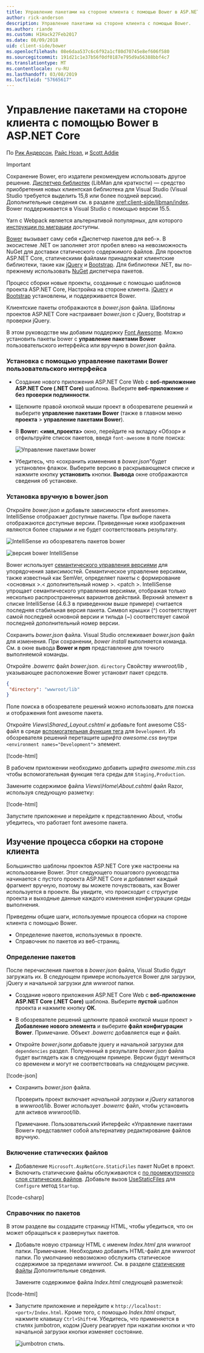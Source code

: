 ```yaml
---
title: Управление пакетами на стороне клиента с помощью Bower в ASP.NET Core
author: rick-anderson
description: Управление пакетами на стороне клиента с помощью Bower.
ms.author: riande
ms.custom: H1Hack27Feb2017
ms.date: 08/09/2018
uid: client-side/bower
ms.openlocfilehash: 08e6daa537c6c6f92a1cf80d70745e8ef606f580
ms.sourcegitcommit: 191d21c1e37b56f0df0187e795d9a56388bbf4c7
ms.translationtype: MT
ms.contentlocale: ru-RU
ms.lasthandoff: 03/08/2019
ms.locfileid: "57665617"
---
```

# <a name="manage-client-side-packages-with-bower-in-aspnet-core"></a>Управление пакетами на стороне клиента с помощью Bower в ASP.NET Core

По [Рик Андерсон](https://twitter.com/RickAndMSFT), [Райс Ноэл](https://twitter.com/noelrice1), и [Scott Addie](https://scottaddie.com)

> [!IMPORTANT]
> Сохранение Bower, его издатели рекомендуем использовать другое решение. [Диспетчер библиотек](https://blogs.msdn.microsoft.com/webdev/2018/04/18/what-happened-to-bower/) (LibMan для краткости) — средство приобретения новых клиентская библиотека для Visual Studio (Visual Studio требуется выделить 15,8 или более поздней версии). Дополнительные сведения см. в разделе <xref:client-side/libman/index>. Bower поддерживается в Visual Studio с помощью версии 15.5.
>
> Yarn с Webpack является альтернативой популярных, для которого [инструкции по миграции](https://bower.io/blog/2017/how-to-migrate-away-from-bower/) доступны.

[Bower](https://bower.io/) вызывает саму себя «Диспетчер пакетов для веб-». В экосистеме .NET он заполняет этот пробел влево на невозможность NuGet для доставки статического содержимого файлов. Для проектов ASP.NET Core, статическими файлами принадлежат клиентские библиотеки, такие как [jQuery](http://jquery.com/) и [Bootstrap](http://getbootstrap.com/). Для библиотеки .NET, вы по-прежнему использовать [NuGet](https://www.nuget.org/) диспетчера пакетов.

Процесс сборки новые проекты, созданные с помощью шаблонов проекта ASP.NET Core, Настройка на стороне клиента. [jQuery](http://jquery.com/) и [Bootstrap](http://getbootstrap.com/) установлены, и поддерживается Bower.

Клиентские пакеты отображаются в *bower.json* файла. Шаблоны проектов ASP.NET Core настраивает *bower.json* с jQuery, Bootstrap и проверки jQuery.

В этом руководстве мы добавим поддержку [Font Awesome](http://fontawesome.io). Можно установить пакеты bower с **управление пакетами Bower** пользовательского интерфейса или вручную в *bower.json* файла.

### <a name="installation-via-manage-bower-packages-ui"></a>Установка с помощью управление пакетами Bower пользовательского интерфейса

* Создание нового приложения ASP.NET Core Web с **веб-приложение ASP.NET Core (.NET Core)** шаблона. Выберите **веб-приложение** и **без проверки подлинности**.

* Щелкните правой кнопкой мыши проект в обозревателе решений и выберите **управление пакетами Bower** (также в главном меню **проекта** > **управление пакетами Bower**).

* В **Bower: \<имя_проекта\>**  окно, перейдите на вкладку «Обзор» и отфильтруйте список пакетов, введя `font-awesome` в поле поиска:

  ![Управление пакетами bower](bower/_static/manage-bower-packages.png)

* Убедитесь, что «сохранить изменения в *bower.json*"будет установлен флажок. Выберите версию в раскрывающемся списке и нажмите кнопку **установить** кнопки. **Вывода** окне отображаются сведения об установке.

### <a name="manual-installation-in-bowerjson"></a>Установка вручную в bower.json

Откройте *bower.json* и добавьте зависимости «font awesome». IntelliSense отображает доступные пакеты. При выборе пакета отображаются доступные версии. Приведенные ниже изображения являются более старыми и не будет соответствовать результату.

![IntelliSense из обозреватель пакетов bower](bower/_static/add-package.png)

![версия bower IntelliSense](bower/_static/version-intelliSense.png)

Bower использует [семантического управления версиями](http://semver.org/) для упорядочения зависимостей. Семантическое управление версиями, также известный как SemVer, определяет пакеты с формирование \<основных >.\< дополнительный номер >. \<patch >. IntelliSense упрощает семантического управления версиями, отображая только несколько распространенных вариантов действий. Верхний элемент в списке IntelliSense (4.6.3 в приведенном выше примере) считается последняя стабильная версия пакета. Символ крышки (^) соответствует самой последней основной версии и тильда (~) соответствует самой последней дополнительный номер версии.

Сохранить *bower.json* файла. Visual Studio отслеживает *bower.json* файл для изменения. При сохранении, *bower install* выполняется команда. См. в окне вывода **Bower и npm** представление для точного выполняемой команды.

Откройте *.bowerrc* файл *bower.json*. `directory` Свойству *wwwroot/lib* , указывающее расположение Bower установит пакет средств.

```json
{
 "directory": "wwwroot/lib"
}
```

Поле поиска в обозревателе решений можно использовать для поиска и отображения font awesome пакета.

Откройте *Views\Shared\_Layout.cshtml* и добавьте font awesome CSS-файл в среде [вспомогательная функция тега](xref:mvc/views/tag-helpers/intro) для `Development`. Из обозревателя решений перетащите *шрифта awesome.css* внутри `<environment names="Development">` элемент.

[!code-html[](bower/sample/_Layout.cshtml?highlight=4&range=9-13)]

В рабочем приложении необходимо добавить *шрифта awesome.min.css* чтобы вспомогательная функция тега среды для `Staging,Production`.

Замените содержимое файла *Views\Home\About.cshtml* файл Razor, используя следующую разметку:

[!code-html[](bower/sample/About.cshtml)]

Запустите приложение и перейдите к представлению About, чтобы убедитесь, что работает font awesome пакета.

## <a name="exploring-the-client-side-build-process"></a>Изучение процесса сборки на стороне клиента

Большинство шаблоны проектов ASP.NET Core уже настроены на использование Bower. Этот следующего пошагового руководства начинается с пустого проекта ASP.NET Core и добавляет каждый фрагмент вручную, поэтому вы можете почувствовать, как Bower используется в проекте. Вы увидите, что происходит с структуре проекта и выходные данные каждого изменения конфигурации среды выполнения.

Приведены общие шаги, используемые процесса сборки на стороне клиента с помощью Bower.

* Определение пакетов, используемых в проекте. <!-- once defined, you don't need to download them, VS does -->
* Справочник по пакетов из веб-страниц.

### <a name="define-packages"></a>Определение пакетов

После перечисления пакетов в *bower.json* файла, Visual Studio будут загружать их. В следующем примере используется Bower для загрузки, jQuery и начальной загрузки для *wwwroot* папки.

* Создание нового приложения ASP.NET Core Web с **веб-приложение ASP.NET Core (.NET Core)** шаблона. Выберите **пустой** шаблон проекта и нажмите кнопку **ОК**.

* В обозревателе решений щелкните правой кнопкой мыши проект > **Добавление нового элемента** и выберите **файл конфигурации Bower**. Примечание. Объект *.bowerrc* добавляется еще и файл.

* Откройте *bower.json*и добавьте jquery и начальной загрузки для `dependencies` раздел. Полученный в результате *bower.json* файла будет выглядеть как в следующем примере. Версии будут меняться со временем и могут не соответствовать на следующем рисунке.

[!code-json[](bower/sample/bower.json?highlight=5,6)]

* Сохранить *bower.json* файла.

  Проверить проект включает *начальной загрузки* и *jQuery* каталогов в *wwwroot/lib*. Bower использует *.bowerrc* файл, чтобы установить для активов *wwwroot/lib*.

  Примечание. Пользовательский Интерфейс «Управление пакетами Bower» представляет собой альтернативу редактирование файлов вручную.

### <a name="enable-static-files"></a>Включение статических файлов

* Добавление `Microsoft.AspNetCore.StaticFiles` пакет NuGet в проект.
* Включить статические файлы обслуживаются с [по промежуточного слоя статических файлов](/dotnet/api/microsoft.aspnetcore.builder.staticfileextensions). Добавьте вызов [UseStaticFiles](/dotnet/api/microsoft.aspnetcore.builder.staticfileextensions) для `Configure` метод `Startup`.

[!code-csharp[](bower/sample/Startup.cs?highlight=9)]

### <a name="reference-packages"></a>Справочник по пакетов

В этом разделе вы создадите страницу HTML, чтобы убедиться, что он может обращаться к развернутых пакетов.

* Добавьте новую страницу HTML с именем *Index.html* для *wwwroot* папки. Примечание. Необходимо добавить HTML-файл для *wwwroot* папки. По умолчанию невозможно обслужить статическое содержимое за пределами *wwwroot*. См. в разделе [статические файлы](xref:fundamentals/static-files) Дополнительные сведения.

  Замените содержимое файла *Index.html* следующей разметкой:

[!code-html[](bower/sample/Index.html)]

* Запустите приложение и перейдите к `http://localhost:<port>/Index.html`. Кроме того, с помощью *Index.html* открыт, нажмите клавишу `Ctrl+Shift+W`. Убедитесь, что применяется в стилях jumbotron, кодом jQuery реагирует при нажатии кнопки и что начальной загрузки кнопки изменяет состояние.

  ![jumbotron стиль.](bower/_static/jumbotron.png)
